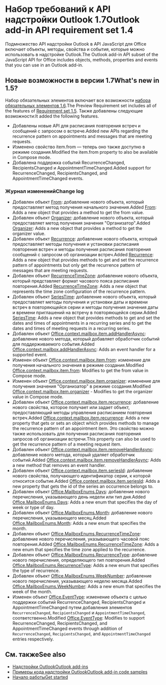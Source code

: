 # <a name="outlook-add-in-api-requirement-set-17"></a><span data-ttu-id="c30cd-101">Набор требований к API надстройки Outlook 1.7</span><span class="sxs-lookup"><span data-stu-id="c30cd-101">Outlook add-in API requirement set 1.4</span></span>

<span data-ttu-id="c30cd-102">Подмножество API надстройки Outlook в API JavaScript для Office включает объекты, методы, свойства и события, которые можно использовать в надстройке Outlook.</span><span class="sxs-lookup"><span data-stu-id="c30cd-102">The Outlook add-in API subset of the JavaScript API for Office includes objects, methods, properties and events that you can use in an Outlook add-in.</span></span>

## <a name="whats-new-in-17"></a><span data-ttu-id="c30cd-103">Новые возможности в версии 1.7</span><span class="sxs-lookup"><span data-stu-id="c30cd-103">What's new in 1.5?</span></span>

<span data-ttu-id="c30cd-104">Набор обязательных элементов включает все возможности [набора обязательных элементов 1.6](../requirement-set-1.6/outlook-requirement-set-1.6.md).</span><span class="sxs-lookup"><span data-stu-id="c30cd-104">The Preview Requirement set includes all of the features of [Requirement set 1.5](../requirement-set-1.6/outlook-requirement-set-1.6.md).</span></span> <span data-ttu-id="c30cd-105">Также добавлены следующие возможности:</span><span class="sxs-lookup"><span data-stu-id="c30cd-105">It added the following features.</span></span>

- <span data-ttu-id="c30cd-106">Добавлены новые API для расписания повторения встреч и сообщений с запросом о встрече.</span><span class="sxs-lookup"><span data-stu-id="c30cd-106">Added new APIs regarding the recurrence pattern on appointments and messages that are meeting requests.</span></span>
- <span data-ttu-id="c30cd-107">Изменено свойство item.from — теперь оно также доступно в режиме создания.</span><span class="sxs-lookup"><span data-stu-id="c30cd-107">Modified the item.from property to also be available in Compose mode.</span></span>
- <span data-ttu-id="c30cd-108">Добавлена поддержка событий RecurrenceChanged, RecipientsChanged и AppointmentTimeChanged.</span><span class="sxs-lookup"><span data-stu-id="c30cd-108">Added support for RecurrenceChanged, RecipientsChanged, and AppointmentTimeChanged events.</span></span>

### <a name="change-log"></a><span data-ttu-id="c30cd-109">Журнал изменений</span><span class="sxs-lookup"><span data-stu-id="c30cd-109">Change log</span></span>

- <span data-ttu-id="c30cd-110">Добавлен объект [From](/javascript/api/outlook_1_7/office.from): добавление нового объекта, который предоставляет метод получения начального значения.</span><span class="sxs-lookup"><span data-stu-id="c30cd-110">Added [From](/javascript/api/outlook_1_7/office.from): Adds a new object that provides a method to get the from value.</span></span>
- <span data-ttu-id="c30cd-111">Добавлен объект [Organizer](/javascript/api/outlook_1_7/office.organizer): добавление нового объекта, который предоставляет метод получения значения "Организатор".</span><span class="sxs-lookup"><span data-stu-id="c30cd-111">Added [Organizer](/javascript/api/outlook_1_7/office.organizer): Adds a new object that provides a method to get the organizer value.</span></span>
- <span data-ttu-id="c30cd-112">Добавлен объект [Recurrence](/javascript/api/outlook_1_7/office.recurrence): добавление нового объекта, который предоставляет методы получения и установки расписания повторения встреч и методы получения расписания повторения сообщений с запросом об организации встреч.</span><span class="sxs-lookup"><span data-stu-id="c30cd-112">Added [Recurrence](/javascript/api/outlook_1_7/office.recurrence): Adds a new object that provides methods to get and set the recurrence pattern of appointments but only get the recurrence pattern of messages that are meeting requests.</span></span>
- <span data-ttu-id="c30cd-113">Добавлен объект [RecurrenceTimeZone](/javascript/api/outlook_1_7/office.recurrencetimezone): добавление нового объекта, который представляет формат часового пояса расписания повторения.</span><span class="sxs-lookup"><span data-stu-id="c30cd-113">Added [RecurrenceTimeZone](/javascript/api/outlook_1_7/office.recurrencetimezone): Adds a new object that represents the time zone configuration of the recurrence pattern.</span></span>
- <span data-ttu-id="c30cd-114">Добавлен объект [SeriesTime](/javascript/api/outlook_1_7/office.seriestime): добавление нового объекта, который предоставляет методы получения и установки даты и времени встреч в повторяющейся серии и методы получения значения даты и времени приглашений на встречу в повторяющейся серии.</span><span class="sxs-lookup"><span data-stu-id="c30cd-114">Added [SeriesTime](/javascript/api/outlook_1_7/office.seriestime): Adds a new object that provides methods to get and set the dates and times of appointments in a recurring series and to get the dates and times of meeting requests in a recurring series.</span></span>
- <span data-ttu-id="c30cd-115">Добавлен объект [Office.context.mailbox.item.addHandlerAsync](office.context.mailbox.item.md#addhandlerasynceventtype-handler-options-callback): добавление нового метода, который добавляет обработчик событий для поддерживаемого события.</span><span class="sxs-lookup"><span data-stu-id="c30cd-115">Added [Office.context.mailbox.addHandlerAsync](office.context.mailbox.item.md#addhandlerasynceventtype-handler-options-callback): Adds an event handler for a supported event.</span></span>
- <span data-ttu-id="c30cd-116">Изменен объект [Office.context.mailbox.item.from](office.context.mailbox.item.md#from-emailaddressdetailsjavascriptapioutlook17officeemailaddressdetailsfromjavascriptapioutlook17officefrom): изменение для получения начального значения в режиме создания.</span><span class="sxs-lookup"><span data-stu-id="c30cd-116">Modified [Office.context.mailbox.item.from](office.context.mailbox.item.md#from-emailaddressdetailsjavascriptapioutlook17officeemailaddressdetailsfromjavascriptapioutlook17officefrom): Modifies to get the from value in Compose mode.</span></span>
- <span data-ttu-id="c30cd-117">Изменен объект [Office.context.mailbox.item.organizer](office.context.mailbox.item.md#organizer-emailaddressdetailsjavascriptapioutlook17officeemailaddressdetailsorganizerjavascriptapioutlook17officeorganizer): изменение для получения значения "Организатор" в режиме создания.</span><span class="sxs-lookup"><span data-stu-id="c30cd-117">Modified [Office.context.mailbox.item.organizer](office.context.mailbox.item.md#organizer-emailaddressdetailsjavascriptapioutlook17officeemailaddressdetailsorganizerjavascriptapioutlook17officeorganizer) - Modifies to get the organizer value in Compose mode.</span></span>
- <span data-ttu-id="c30cd-118">Добавлен объект [Office.context.mailbox.item.recurrence](office.context.mailbox.item.md#nullable-recurrence-recurrencejavascriptapioutlook17officerecurrence): добавление нового свойства, которое получает или задает объект, предоставляющий методы управления расписанием повторения встреч.</span><span class="sxs-lookup"><span data-stu-id="c30cd-118">Added [Office.context.mailbox.item.recurrence](office.context.mailbox.item.md#nullable-recurrence-recurrencejavascriptapioutlook17officerecurrence): Adds a new property that gets or sets an object which provides methods to manage the recurrence pattern of an appointment item.</span></span> <span data-ttu-id="c30cd-119">Это свойство можно также использовать для получения расписания повторения запросов об организации встречи.</span><span class="sxs-lookup"><span data-stu-id="c30cd-119">This property can also be used to get the recurrence pattern of a meeting request item.</span></span>
- <span data-ttu-id="c30cd-120">Добавлен объект [Office.context.mailbox.item.removeHandlerAsync](office.context.mailbox.item.md#removehandlerasynceventtype-handler-options-callback): добавление нового метода, который удаляет обработчик событий.</span><span class="sxs-lookup"><span data-stu-id="c30cd-120">Added [Office.context.mailbox.item.removeHandlerAsync](office.context.mailbox.item.md#removehandlerasynceventtype-handler-options-callback): Adds a new method that removes an event handler.</span></span>
- <span data-ttu-id="c30cd-121">Добавлен объект [Office.context.mailbox.item.seriesId](office.context.mailbox.item.md#nullable-seriesid-string): добавление нового свойства, получающего идентификатор серии, к которой относится событие.</span><span class="sxs-lookup"><span data-stu-id="c30cd-121">Added [Office.context.mailbox.item.seriesId](office.context.mailbox.item.md#nullable-seriesid-string): Adds a new property that gets the id of the series an occurrence belongs to.</span></span>
- <span data-ttu-id="c30cd-122">Добавлен объект [Office.MailboxEnums.Days](/javascript/api/outlook_1_7/office.mailboxenums.days): добавление нового перечисления, указывающего день недели или тип дня.</span><span class="sxs-lookup"><span data-stu-id="c30cd-122">Added [Office.MailboxEnums.Days](/javascript/api/outlook_1_7/office.mailboxenums.days): Adds a new enum that specifies the day of week or type of day.</span></span>
- <span data-ttu-id="c30cd-123">Добавлен объект [Office.MailboxEnums.Month](/javascript/api/outlook_1_7/office.mailboxenums.month): добавление нового перечисления, указывающего месяц.</span><span class="sxs-lookup"><span data-stu-id="c30cd-123">Added [Office.MailboxEnums.Month](/javascript/api/outlook_1_7/office.mailboxenums.month): Adds a new enum that specifies the month.</span></span>
- <span data-ttu-id="c30cd-124">Добавлен объект [Office.MailboxEnums.RecurrenceTimeZone](/javascript/api/outlook_1_7/office.mailboxenums.recurrencetimezone): добавление нового перечисления, указывающего часовой пояс повторения.</span><span class="sxs-lookup"><span data-stu-id="c30cd-124">Added [Office.MailboxEnums.RecurrenceTimeZone](/javascript/api/outlook_1_7/office.mailboxenums.recurrencetimezone): Adds a new enum that specifies the time zone applied to the recurrence.</span></span>
- <span data-ttu-id="c30cd-125">Добавлен объект [Office.MailboxEnums.RecurrenceType](/javascript/api/outlook_1_7/office.mailboxenums.recurrencetype): добавление нового перечисления, определяющего тип повторения.</span><span class="sxs-lookup"><span data-stu-id="c30cd-125">Added [Office.MailboxEnums.RecurrenceType](/javascript/api/outlook_1_7/office.mailboxenums.recurrencetype): Adds a new enum that specifies the type of recurrence.</span></span>
- <span data-ttu-id="c30cd-126">Добавлен объект [Office.MailboxEnums.WeekNumber](/javascript/api/outlook_1_7/office.mailboxenums.weeknumber): добавление нового перечисления, указывающего неделю месяца.</span><span class="sxs-lookup"><span data-stu-id="c30cd-126">Added [Office.MailboxEnums.WeekNumber](/javascript/api/outlook_1_7/office.mailboxenums.weeknumber): Adds a new enum that specifies the week of the month.</span></span>
- <span data-ttu-id="c30cd-127">Изменен объект [Office.EventType](/javascript/api/office/office.eventtype): изменение объекта с целью поддержки событий RecurrenceChanged, RecipientsChanged и AppointmentTimeChanged путем добавления элементов `RecurrenceChanged`, `RecipientsChanged` и `AppointmentTimeChanged`, соответственно.</span><span class="sxs-lookup"><span data-stu-id="c30cd-127">Modified [Office.EventType](/javascript/api/office/office.eventtype): Modifies to support RecurrenceChanged, RecipientsChanged, and AppointmentTimeChanged events through addition of `RecurrenceChanged`, `RecipientsChanged`, and `AppointmentTimeChanged` entries respectively.</span></span>

## <a name="see-also"></a><span data-ttu-id="c30cd-128">См. также</span><span class="sxs-lookup"><span data-stu-id="c30cd-128">See also</span></span>

- [<span data-ttu-id="c30cd-129">Надстройки Outlook</span><span class="sxs-lookup"><span data-stu-id="c30cd-129">Outlook add-ins</span></span>](https://docs.microsoft.com/outlook/add-ins/)
- [<span data-ttu-id="c30cd-130">Примеры кода надстройки Outlook</span><span class="sxs-lookup"><span data-stu-id="c30cd-130">Outlook add-in code samples</span></span>](https://developer.microsoft.com/outlook/gallery/?filterBy=Outlook,Samples,Add-ins)
- [<span data-ttu-id="c30cd-131">Начало работы</span><span class="sxs-lookup"><span data-stu-id="c30cd-131">Get started</span></span>](https://docs.microsoft.com/outlook/add-ins/quick-start)
